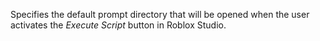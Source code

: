 Specifies the default prompt directory that will be opened when the user activates the _Execute Script_ button in Roblox Studio.